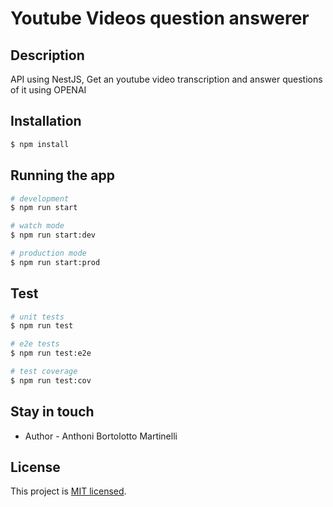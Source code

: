 # Youtube Videos question answerer


## Description

API using NestJS, Get an youtube video transcription and answer questions of it using OPENAI

## Installation

```bash
$ npm install
```

## Running the app

```bash
# development
$ npm run start

# watch mode
$ npm run start:dev

# production mode
$ npm run start:prod
```

## Test

```bash
# unit tests
$ npm run test

# e2e tests
$ npm run test:e2e

# test coverage
$ npm run test:cov
```

## Stay in touch

- Author - Anthoni Bortolotto Martinelli

## License

This project is [MIT licensed](LICENSE).
